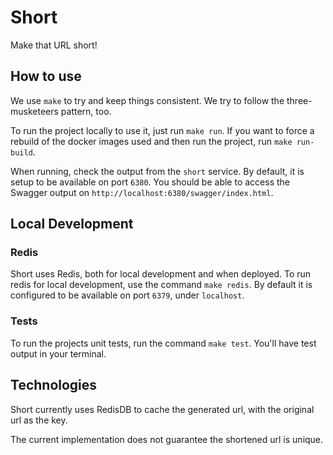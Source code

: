 # Short
Make that URL short!

## How to use

We use `make` to try and keep things consistent. We try to follow the three-musketeers pattern, too.

To run the project locally to use it, just run `make run`. If you want to force a rebuild of the docker images used and then run the project, run `make run-build`.

When running, check the output from the `short` service. By default, it is setup to be available on port `6380`. You should be able to access the Swagger output on `http://localhost:6380/swagger/index.html`.

## Local Development

### Redis

Short uses Redis, both for local development and when deployed. To run redis for local development, use the command `make redis`. By default it is configured to be available on port `6379`, under `localhost`.

### Tests

To run the projects unit tests, run the command `make test`. You'll have test output in your terminal.

## Technologies

Short currently uses RedisDB to cache the generated url, with the original url as the key.

The current implementation does not guarantee the shortened url is unique.
